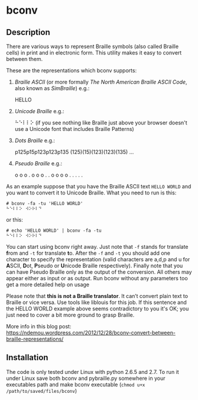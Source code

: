 # bconv

## Description 

There are various ways to represent Braille symbols (also called Braille cells) in print and in electronic form. This utility makes it easy to convert between them.

These are the representations which bconv supports:

1. *Braille ASCII* (or more formally *The North American Braille ASCII Code*, also known as *SimBraille*) e.g.:

    HELLO

1. *Unicode Braille* e.g.:

    ⠓⠑⠇⠇⠕
(if you see nothing like Braille just above your browser doesn't use a Unicode font that includes Braille Patterns)

1.  *Dots Braille* e.g.:

    p125p15p123p123p135
    (125)(15)(123)(123)(135)
    ...

1.  *Pseudo Braille* e.g.:

      o o  o .  o o
      o .  . o  o o
      o .  . .  . .

As an example suppose that you have the Braille ASCII text `HELLO WORLD` and you want to convert it to Unicode Braille. What you need to run is this:

    # bconv -fa -tu 'HELLO WORLD'
    ⠓⠑⠇⠇⠕⠀⠺⠕⠗⠇⠙

or this:

    # echo 'HELLO WORLD' | bconv -fa -tu
    ⠓⠑⠇⠇⠕⠀⠺⠕⠗⠇⠙

You can start using bconv right away. Just note that `-f` stands for translate **f**rom and `-t` for translate **t**o. After the `-f` and `-t` you should add one character to specify the representation (valid characters are a,d,p and u for **A**SCII, **D**ot, **P**seudo or **U**nicode Braille respectively). Finally note that you can have Pseudo Braille only as the output of the conversion. All others may appear either as input or as output. Run bconv without any parameters too get a more detailed help on usage

Please note that **this is not a Braille translator**. It can’t convert plain text to Braille or vice versa. Use tools like liblouis for this job. If this sentence and the HELLO WORLD example above seems contradictory to you it's OK;  you just need to cover a bit more ground to grasp Braille.

More info in this blog post: https://ndemou.wordpress.com/2012/12/28/bconv-convert-between-braille-representations/

## Installation

The code is only tested under Linux with python 2.6.5 and 2.7. To run it under Linux save both bconv and pybraille.py somewhere in your executables path and make bconv executable (`chmod u+x /path/to/saved/files/bconv`)

